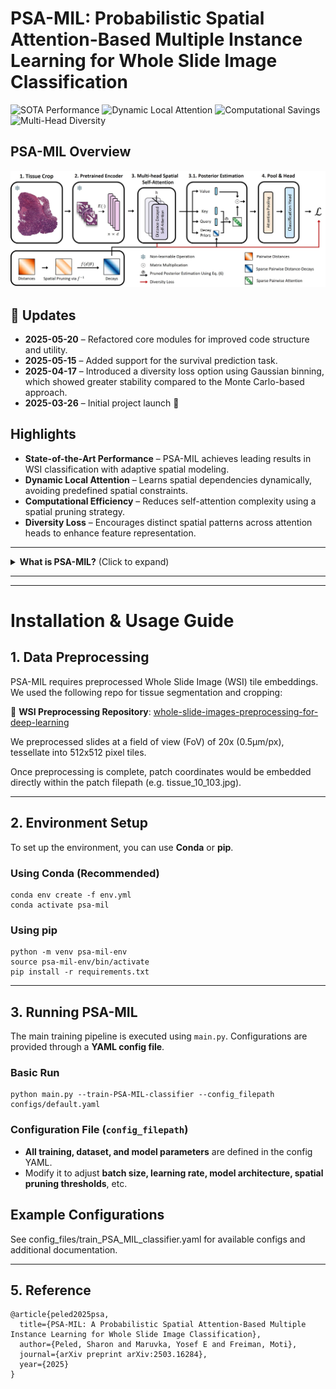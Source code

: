 # PSA-MIL: Probabilistic Spatial Attention-Based Multiple Instance Learning for Whole Slide Image Classification  


![SOTA Performance](https://img.shields.io/badge/SOTA-✔️-green)
![Dynamic Local Attention](https://img.shields.io/badge/Adaptive_K-Learned-dodgerblue)
![Computational Savings](https://img.shields.io/badge/Reduced_FLOPs-🔻-purple)
![Multi-Head Diversity](https://img.shields.io/badge/Diversity_Loss-✓-orange)


## PSA-MIL Overview
![Main Pipeline](figures/main_fig.jpg)



## 📝 Updates

- **2025-05-20** – Refactored core modules for improved code structure and utility.
- **2025-05-15** – Added support for the survival prediction task.
- **2025-04-17** – Introduced a diversity loss option using Gaussian binning, which showed greater stability compared to the Monte Carlo-based approach.
- **2025-03-26** – Initial project launch 🚀



## Highlights
- **State-of-the-Art Performance** – PSA-MIL achieves leading results in WSI classification with adaptive spatial modeling.
- **Dynamic Local Attention** – Learns spatial dependencies dynamically, avoiding predefined spatial constraints.
- **Computational Efficiency** – Reduces self-attention complexity using a spatial pruning strategy.
- **Diversity Loss** – Encourages distinct spatial patterns across attention heads to enhance feature representation.

---

<details>
  <summary><b>What is PSA-MIL?</b> (Click to expand)</summary>

PSA-MIL is an **attention-based Multiple Instance Learning (MIL) framework** for Whole Slide Image (WSI) classification.  
It introduces a **probabilistic formulation of self-attention** to incorporate **spatial relationships** among image tiles.

### Key Contributions:
- **Probabilistic Spatial Attention**  
  - Reformulates self-attention as a **posterior distribution** with learnable **distance-decayed priors**.
  - Enables adaptive modeling of spatial dependencies during training.
  - Data-Driven Local Attention – The attention locality scope (K) is inferred during training.

- **Spatial Pruning for Efficiency**  
  - Self-attention is computationally expensive (**O(n²)** complexity).  
  - PSA-MIL **prunes less relevant spatial connections**, achieving sub-quadratic complexity while preserving key interactions.

- **Diversity Loss for Multi-Head Attention**  
  - Standard multi-head attention often suffers from redundancy, where different heads attend to similar regions.
  - PSA-MIL introduces an **entropy-based diversity loss** to promote **distinct spatial representations** across attention heads.

### Results:
- PSA-MIL achieves **SOTA performance** on WSI classification benchmarks.
- Outperforms both **contextual and non-contextual MIL approaches** while significantly **reducing computational costs**.
- Enables **efficient, adaptive spatial modeling** for large-scale histopathology analysis.

</details>

---



---

# Installation & Usage Guide

## **1. Data Preprocessing**
PSA-MIL requires preprocessed Whole Slide Image (WSI) tile embeddings. 
We used the following repo for tissue segmentation and cropping:

🔗 **WSI Preprocessing Repository**: [whole-slide-images-preprocessing-for-deep-learning](https://github.com/SharonPeled/whole-slide-images-preprocessing-for-deep-learning)

We preprocessed slides at a field of view (FoV) of 20x (0.5µm/px), tessellate into 512x512 pixel tiles.

Once preprocessing is complete, patch coordinates would be embedded directly within the patch filepath (e.g. tissue_10_103.jpg).

---

## **2. Environment Setup**
To set up the environment, you can use **Conda** or **pip**.

### **Using Conda (Recommended)**
```
conda env create -f env.yml
conda activate psa-mil
```

### **Using pip**
```
python -m venv psa-mil-env
source psa-mil-env/bin/activate 
pip install -r requirements.txt
```

---

## **3. Running PSA-MIL**
The main training pipeline is executed using `main.py`. Configurations are provided through a **YAML config file**.

### **Basic Run**
```
python main.py --train-PSA-MIL-classifier --config_filepath configs/default.yaml
```

### **Configuration File (`config_filepath`)**
- **All training, dataset, and model parameters** are defined in the config YAML.
- Modify it to adjust **batch size, learning rate, model architecture, spatial pruning thresholds**, etc.

## **Example Configurations**
See config_files/train_PSA_MIL_classifier.yaml for available configs and additional documentation. 

---


## **5. Reference**
```
@article{peled2025psa,
  title={PSA-MIL: A Probabilistic Spatial Attention-Based Multiple Instance Learning for Whole Slide Image Classification},
  author={Peled, Sharon and Maruvka, Yosef E and Freiman, Moti},
  journal={arXiv preprint arXiv:2503.16284},
  year={2025}
}
